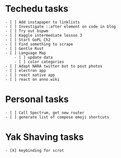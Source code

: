# Techedu tasks

    - [ ] Add instapaper to linklists
    - [ ] Investigate ::after element on code in blog
    - [ ] Try out bspwm
    - [ ] Kaggle intermediate lesson 3
    - [ ] Start GoPL Ch2
    - [ ] Find something to scrape
    - [ ] Gentle Rust
    - [ ] Language Map
        - [ ] update data
        - [ ] color categories
    - [ ] Adapt NARA twitter bot to post photos
    - [ ] electron app
    - [ ] react native app
    - [ ] react on anno.wiki

# Personal tasks

    - [ ] Call Spectrum, get new router
    - [ ] generate list of compose emoji shortcuts

# Yak Shaving tasks

    - [X] keybinding for scrot

